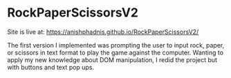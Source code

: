 # RockPaperScissorsV2
Site is live at:
https://anishphadnis.github.io/RockPaperScissorsV2/

The first version I implemented was prompting the user to input rock, paper, or scissors in text format to play the game against the computer. 
Wanting to apply my new knowledge about DOM manipulation, I redid the project but with buttons and text pop ups. 


